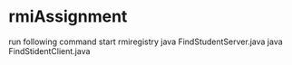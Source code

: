 # rmiAssignment
run following command
  start rmiregistry
  java FindStudentServer.java
  java FindStidentClient.java
  
